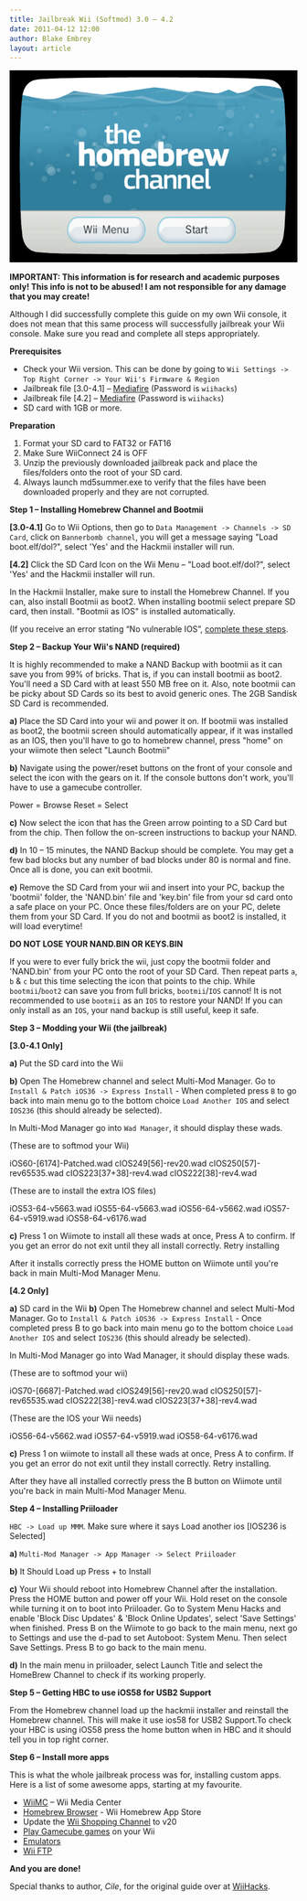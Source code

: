 ```yaml
---
title: Jailbreak Wii (Softmod) 3.0 – 4.2
date: 2011-04-12 12:00
author: Blake Embrey
layout: article
---
```


![Homebrew Channel](channel.png)

__IMPORTANT: This information is for research and academic purposes only! This info is not to be abused! I am not responsible for any damage that you may create!__

Although I did successfully complete this guide on my own Wii console, it does not mean that this same process will successfully jailbreak your Wii console. Make sure you read and complete all steps appropriately.

__Prerequisites__


* Check your Wii version. This can be done by going to `Wii Settings -> Top Right Corner -> Your Wii's Firmware & Region`
* Jailbreak file [3.0-4.1] – [Mediafire](http://www.mediafire.com/?rv3w0le0nrf7mm1) (Password is `wiihacks`)
* Jailbreak file [4.2] – [Mediafire](http://www.mediafire.com/?9ulaa2elqvu7z4z) (Password is `wiihacks`)
* SD card with 1GB or more.

__Preparation__

1. Format your SD card to FAT32 or FAT16
2. Make Sure WiiConnect 24 is OFF
3. Unzip the previously downloaded jailbreak pack and place the files/folders onto the root of your SD card.
4. Always launch md5summer.exe to verify that the files have been downloaded properly and they are not corrupted.

__Step 1 – Installing Homebrew Channel and Bootmii__

__[3.0-4.1]__ Go to Wii Options, then go to `Data Management -> Channels -> SD Card`, click on `Bannerbomb channel`, you will get a message saying "Load boot.elf/dol?", select 'Yes' and the Hackmii installer will run.

__[4.2]__ Click the SD Card Icon on the Wii Menu – "Load boot.elf/dol?", select 'Yes' and the Hackmii installer will run.

In the Hackmii Installer, make sure to install the Homebrew Channel. If you can, also install Bootmii as boot2. When installing bootmii select prepare SD card, then install. "Bootmii as IOS" is installed automatically.

(If you receive an error stating “No vulnerable IOS”, [complete these steps](http://www.wiihacks.com/recommended-faqs-guides-tutorials-only/29080-hackmii-fix-no-vulnerable-ios-black-screen-scam-freeze.html).

__Step 2 – Backup Your Wii's NAND (required)__

It is highly recommended to make a NAND Backup with bootmii as it can save you from 99% of bricks. That is, if you can install bootmii as boot2. You'll need a SD Card with at least 550 MB free on it. Also, note bootmii can be picky about SD Cards so its best to avoid generic ones. The 2GB Sandisk SD Card is recommended.

__a)__ Place the SD Card into your wii and power it on. If bootmii was installed as boot2, the bootmii screen should automatically appear, if it was installed as an IOS, then you'll have to go to homebrew channel, press "home" on your wiimote then select "Launch Bootmii"

__b)__ Navigate using the power/reset buttons on the front of your console and select the icon with the gears on it. If the console buttons don't work, you'll have to use a gamecube controller.

Power = Browse
Reset = Select

__c)__ Now select the icon that has the Green arrow pointing to a SD Card but from the chip. Then follow the on-screen instructions to backup your NAND.

__d)__ In 10 – 15 minutes, the NAND Backup should be complete. You may get a few bad blocks but any number of bad blocks under 80 is normal and fine. Once all is done, you can exit bootmii.

__e)__ Remove the SD Card from your wii and insert into your PC, backup the 'bootmii' folder, the 'NAND.bin' file and 'key.bin' file from your sd card onto a safe place on your PC. Once these files/folders are on your PC, delete them from your SD Card. If you do not and bootmii as boot2 is installed, it will load everytime!

__DO NOT LOSE YOUR NAND.BIN OR KEYS.BIN__

If you were to ever fully brick the wii, just copy the bootmii folder and 'NAND.bin' from your PC onto the root of your SD Card. Then repeat parts `a`, `b` & `c` but this time selecting the icon that points to the chip. While `bootmii`/`boot2` can save you from full bricks, `bootmii`/`IOS` cannot! It is not recommended to use `bootmii` as an `IOS` to restore your NAND! If you can only install as an `IOS`, your nand backup is still useful, keep it safe.

__Step 3 – Modding your Wii (the jailbreak)__

__[3.0-4.1 Only]__

__a)__ Put the SD card into the Wii

__b)__ Open The Homebrew channel and select Multi-Mod Manager. Go to `Install & Patch iOS36 -> Express Install` - When completed press `B` to go back into main menu go to the bottom choice `Load Another IOS` and select `IOS236` (this should already be selected).

In Multi-Mod Manager go into `Wad Manager`, it should display these wads.

(These are to softmod your Wii)

  iOS60-[6174]-Patched.wad
  cIOS249[56]-rev20.wad
  cIOS250[57]-rev65535.wad
  cIOS223[37+38]-rev4.wad
  cIOS222[38]-rev4.wad

(These are to install the extra IOS files)

  iOS53-64-v5663.wad
  iOS55-64-v5663.wad
  iOS56-64-v5662.wad
  iOS57-64-v5919.wad
  iOS58-64-v6176.wad

__c)__ Press 1 on Wiimote to install all these wads at once, Press A to confirm. If you get an error do not exit until they all install correctly. Retry installing

After it installs correctly press the HOME button on Wiimote until you're back in main Multi-Mod Manager Menu.

__[4.2 Only]__

__a)__ SD card in the Wii
__b)__ Open The Homebrew channel and select Multi-Mod Manager. Go to `Install & Patch iOS36 -> Express Install` - Once completed press B to go back into main menu go to the bottom choice `Load Another IOS` and select `IOS236` (this should already be selected).

In Multi-Mod Manager go into Wad Manager, it should display these wads.

(These are to softmod your wii)

  iOS70-[6687]-Patched.wad
  cIOS249[56]-rev20.wad
  cIOS250[57]-rev65535.wad
  cIOS222[38]-rev4.wad
  cIOS223[37+38]-rev4.wad

(These are the IOS your Wii needs)

  iOS56-64-v5662.wad
  iOS57-64-v5919.wad
  iOS58-64-v6176.wad

__c)__ Press 1 on wiimote to install all these wads at once, Press A to confirm. If you get an error do not exit until they install correctly. Retry installing.

After they have all installed correctly press the B button on Wiimote until you're back in main Multi-Mod Manager Menu.

__Step 4 – Installing Priiloader__

`HBC -> Load up MMM`. Make sure where it says Load another ios [IOS236 is Selected]

__a)__ `Multi-Mod Manager -> App Manager -> Select Priiloader`

__b)__ It Should Load up Press + to Install

__c)__ Your Wii should reboot into Homebrew Channel after the installation. Press the HOME button and power off your Wii. Hold reset on the console while turning it on to boot into Priiloader. Go to System Menu Hacks and enable 'Block Disc Updates' & 'Block Online Updates', select 'Save Settings' when finished. Press B on the Wiimote to go back to the main menu, next go to Settings and use the d-pad to set Autoboot: System Menu. Then select Save Settings. Press B to go back to the main menu.

__d)__ In the main menu in priiloader, select Launch Title and select the HomeBrew Channel to check if its working properly.

__Step 5 – Getting HBC to use iOS58 for USB2 Support__

From the Homebrew channel load up the hackmii installer and reinstall the Homebrew channel. This will make it use ios58 for USB2 Support.To check your HBC is using iOS58 press the home button when in HBC and it should tell you in top right corner.

__Step 6 – Install more apps__

This is what the whole jailbreak process was for, installing custom apps. Here is a list of some awesome apps, starting at my favourite.

* [WiiMC](http://www.wiimc.org/downloads/) – Wii Media Center
* [Homebrew Browser](http://www.wiihacks.com/other-faq-guides-tutorials/68251-guide-homebrew-browser.html) - Wii Homebrew App Store
* Update the [Wii Shopping Channel](http://www.wiihacks.com/general-homebrew-hack-issues/67034-update-shopping-channel-v20-guide.html) to v20
* [Play Gamecube games](http://www.wiihacks.com/recommended-faqs-guides-tutorials-only/47802-play-gamecube-backups-your-wii.html) on your Wii
* [Emulators](http://www.wiihacks.com/emulators-downloads/)
* [Wii FTP](http://www.wiihacks.com/other-faq-guides-tutorials/66235-ftpii-guide.html)

__And you are done!__

Special thanks to author, *Cile*, for the original guide over at [WiiHacks](http://www.wiihacks.com/recommended-faqs-guides-tutorials-only/69690-softmod-3-0-4-2-e-u-j-wiis.html).
